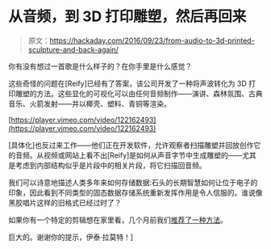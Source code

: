 # 从音频，到 3D 打印雕塑，然后再回来

> 原文：<https://hackaday.com/2016/09/23/from-audio-to-3d-printed-sculpture-and-back-again/>

你有没有想过一首歌是什么样子的？在你手里是什么感觉？

这些奇怪的问题在[Reify]已经有了答案，该公司开发了一种将声波转化为 3D 打印雕塑的方法。这些显化的可视化可以由任何音频制作——演讲、森林氛围、古典音乐、火箭发射——并以椰壳、塑料、青铜等渲染。

[https://player.vimeo.com/video/122162493](https://player.vimeo.com/video/122162493)

[具体化]也反过来工作——他们正在开发软件，允许观察者扫描雕塑并回放创作它的音频。从视频或网站上看不出[Reify]是如何从声音字节中生成雕塑的——尤其是考虑到内部结构似乎是片段中的相关片段，将它扫描回音频。

我们可以诗意地描述人类多年来如何存储数据:石头的长期智慧如何让位于电子的印象，因此看到不同类型的固态数据存储系统重新发挥作用是令人信服的。谁说像黑胶唱片这样的旧格式已经过时了？

如果你有一个特定的剪辑想在家里看，几个月前我们[推荐了一种方法](http://hackaday.com/2016/05/08/3d-printer-prints-sound/)。

巨大的。谢谢你的提示，伊泰·拉莫特！]
